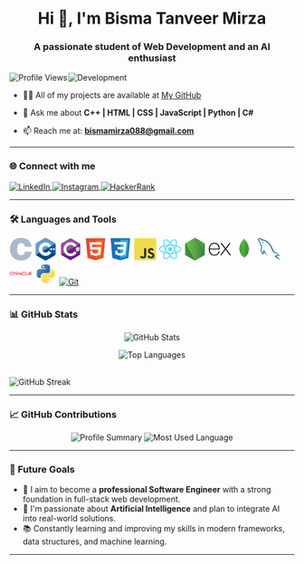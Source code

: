 <h1 align="center">Hi 👋, I'm Bisma Tanveer Mirza</h1>
<h3 align="center">A passionate student of Web Development and an AI enthusiast</h3>

<img align="right" alt="Development" width="400" src="https://i.gifer.com/JXA0.gif">

<p align="left">
  <img src="https://komarev.com/ghpvc/?username=bisma1206&label=Profile%20views&color=0e75b6&style=flat" alt="Profile Views" />
</p>

- 👨‍💻 All of my projects are available at [My GitHub](https://github.com/bisma1206)

- 💬 Ask me about **C++ | HTML | CSS | JavaScript | Python | C#**

- 📫 Reach me at: **bismamirza088@gmail.com**

---

### 🌐 Connect with me

<p align="left">
  <a href="https://www.linkedin.com/in/bisma-tanveer-mirza-133a6a279" target="blank">
    <img align="center" src="https://raw.githubusercontent.com/rahuldkjain/github-profile-readme-generator/master/src/images/icons/Social/linked-in-alt.svg" alt="LinkedIn" height="30" width="40" />
  </a>
  <a href="https://instagram.com/bisma_tanveer_mirza" target="blank">
    <img align="center" src="https://raw.githubusercontent.com/rahuldkjain/github-profile-readme-generator/master/src/images/icons/Social/instagram.svg" alt="Instagram" height="30" width="40" />
  </a>
  <a href="https://www.hackerrank.com/bismamirza088" target="blank">
    <img align="center" src="https://raw.githubusercontent.com/rahuldkjain/github-profile-readme-generator/master/src/images/icons/Social/hackerrank.svg" alt="HackerRank" height="30" width="40" />
  </a>
</p>

---

### 🛠️ Languages and Tools

<p align="left">
  <a href="https://www.cprogramming.com/" target="_blank"><img src="https://raw.githubusercontent.com/devicons/devicon/master/icons/c/c-original.svg" alt="C" width="40" height="40"/></a>
  <a href="https://www.w3schools.com/cpp/" target="_blank"><img src="https://raw.githubusercontent.com/devicons/devicon/master/icons/cplusplus/cplusplus-original.svg" alt="C++" width="40" height="40"/></a>
  <a href="https://learn.microsoft.com/en-us/dotnet/csharp/" target="_blank"><img src="https://raw.githubusercontent.com/devicons/devicon/master/icons/csharp/csharp-original.svg" alt="C#" width="40" height="40"/></a>
  <a href="https://www.w3schools.com/html/" target="_blank"><img src="https://raw.githubusercontent.com/devicons/devicon/master/icons/html5/html5-original.svg" alt="HTML5" width="40" height="40"/></a>
  <a href="https://www.w3schools.com/css/" target="_blank"><img src="https://raw.githubusercontent.com/devicons/devicon/master/icons/css3/css3-original.svg" alt="CSS3" width="40" height="40"/></a>
  <a href="https://developer.mozilla.org/en-US/docs/Web/JavaScript" target="_blank"><img src="https://raw.githubusercontent.com/devicons/devicon/master/icons/javascript/javascript-original.svg" alt="JavaScript" width="40" height="40"/></a>
  <a href="https://reactjs.org/" target="_blank"><img src="https://raw.githubusercontent.com/devicons/devicon/master/icons/react/react-original.svg" alt="React" width="40" height="40"/></a>
  <a href="https://nodejs.org/" target="_blank"><img src="https://raw.githubusercontent.com/devicons/devicon/master/icons/nodejs/nodejs-original.svg" alt="Node.js" width="40" height="40"/></a>
  <a href="https://expressjs.com" target="_blank"><img src="https://raw.githubusercontent.com/devicons/devicon/master/icons/express/express-original.svg" alt="Express" width="40" height="40"/></a>
  <a href="https://www.mongodb.com/" target="_blank"><img src="https://raw.githubusercontent.com/devicons/devicon/master/icons/mongodb/mongodb-original.svg" alt="MongoDB" width="40" height="40"/></a>
  <a href="https://www.mysql.com/" target="_blank"><img src="https://raw.githubusercontent.com/devicons/devicon/master/icons/mysql/mysql-original.svg" alt="MySQL" width="40" height="40"/></a>
  <a href="https://www.oracle.com/" target="_blank"><img src="https://raw.githubusercontent.com/devicons/devicon/master/icons/oracle/oracle-original.svg" alt="Oracle" width="40" height="40"/></a>
  <a href="https://www.python.org" target="_blank"><img src="https://raw.githubusercontent.com/devicons/devicon/master/icons/python/python-original.svg" alt="Python" width="40" height="40"/></a>
  <a href="https://git-scm.com/" target="_blank"><img src="https://www.vectorlogo.zone/logos/git-scm/git-scm-icon.svg" alt="Git" width="40" height="40"/></a>
</p>

---

### 📊 GitHub Stats

<p align="center">
  <img src="https://github-readme-stats.vercel.app/api?username=bisma1206&show_icons=true&theme=default" alt="GitHub Stats" />
</p>

<p align="center">
  <img src="https://github-readme-stats.vercel.app/api/top-langs/?username=bisma1206&layout=compact&langs_count=10&theme=default" alt="Top Languages" />
</p>

<br>
<img src="https://streak-stats.demolab.com?user=bisma1206&theme=default" alt="GitHub Streak" />



---

### 📈 GitHub Contributions

<p align="center">
  <img src="https://github-profile-summary-cards.vercel.app/api/cards/profile-details?username=bisma1206&theme=default" alt="Profile Summary" />
  <img src="https://github-profile-summary-cards.vercel.app/api/cards/most-commit-language?username=bisma1206&theme=default" alt="Most Used Language" />
</p>

---


### 🎯 Future Goals

- 🔭 I aim to become a **professional Software Engineer** with a strong foundation in full-stack web development.  
- 🤖 I'm passionate about **Artificial Intelligence** and plan to integrate AI into real-world solutions.  
- 📚 Constantly learning and improving my skills in modern frameworks, data structures, and machine learning.

---
